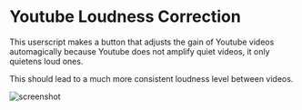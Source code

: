 # Youtube Loudness Correction

This userscript makes a button that adjusts the gain of Youtube videos automagically because Youtube does not amplify quiet videos, it only quietens loud ones.

This should lead to a much more consistent loudness level between videos.

![screenshot](https://github.com/ilman01/Youtube-Loudness-Correction/assets/106542354/308b8841-6e5c-4cae-9c72-0ed338c9c112)
